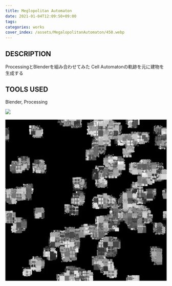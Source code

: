 ```yaml
---
title: Meglopolitan Automaton
date: 2021-01-04T12:09:50+09:00
tags:
categories: works
cover_index: /assets/MegalopolitanAutomaton/450.webp
---
```


## DESCRIPTION
ProcessingとBlenderを組み合わせてみた
Cell Automatonの軌跡を元に建物を生成する
<!-- [GitHub](https://github.com/Magryllia/MegalopolitanAutomaton) -->

## TOOLS USED
Blender, Processing

![](/assets/MegalopolitanAutomaton/01.webp)

![processingから生成したハイドフィールドテクスチャ](/assets/MegalopolitanAutomaton/cell.webp)